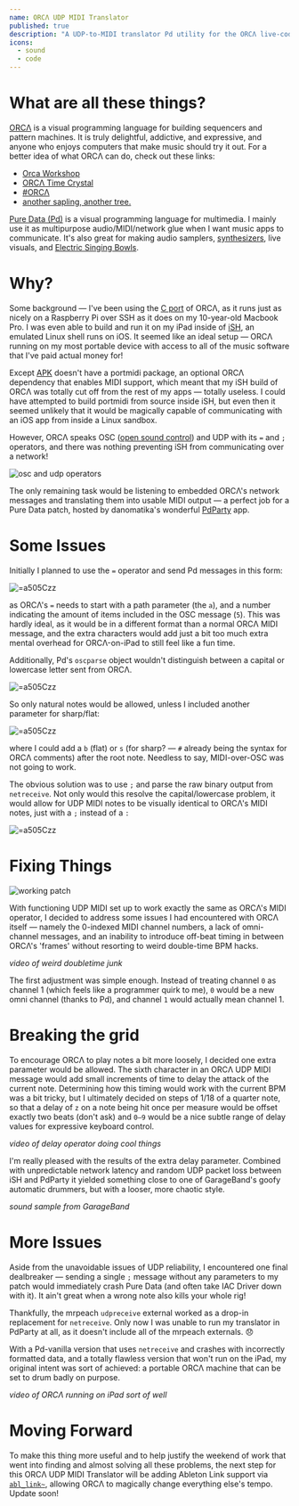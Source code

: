 ```yaml
---
name: ORCΛ UDP MIDI Translator
published: true
description: "A UDP-to-MIDI translator Pd utility for the ORCΛ live-coding environment"
icons:
  - sound
  - code
---
```

# What are all these things?

[ORCΛ](https://github.com/hundredrabbits/Orca) is a visual programming language for building sequencers and pattern machines. It is truly delightful, addictive, and expressive, and anyone who enjoys computers that make music should try it out. For a better idea of what ORCΛ can do, check out these links:
- [Orca Workshop](https://www.youtube.com/watch?v=WIzI_PSBw6o)
- [ORCΛ Time Crystal](https://www.youtube.com/watch?v=w9do-qFNAmQ)
- [#ORCΛ](https://twitter.com/search?q=ORC%CE%9B&src=typed_query)
- [another sapling, another tree.](https://twitter.com/Johannes_Knop/status/1220113861451427842?s=20)

[Pure Data (Pd)](http://puredata.info/) is a visual programming language for multimedia. I mainly use it as multipurpose audio/MIDI/network glue when I want music apps to communicate. It's also great for making audio samplers, [synthesizers](https://www.automatonism.com/), live visuals, and [Electric Singing Bowls](electric-singing-bowl).

# Why?

Some background — I've been using the [C port](https://github.com/hundredrabbits/Orca-c) of ORCΛ, as it runs just as nicely on a Raspberry Pi over SSH as it does on my 10-year-old Macbook Pro. I was even able to build and run it on my iPad inside of [iSH](https://ish.app/), an emulated Linux shell runs on iOS. It seemed like an ideal setup — ORCΛ running on my most portable device with access to all of the music software that I've paid actual money for!

Except [APK](https://wiki.alpinelinux.org/wiki/Alpine_Linux_package_management) doesn't have a portmidi package, an optional ORCΛ dependency that enables MIDI support, which meant that my iSH build of ORCΛ was totally cut off from the rest of my apps — totally useless. I could have attempted to build portmidi from source inside iSH, but even then it seemed unlikely that it would be magically capable of communicating with an iOS app from inside a Linux sandbox.

However, ORCΛ speaks OSC ([open sound control](https://en.wikipedia.org/wiki/Open_Sound_Control)) and UDP with its ```=``` and ```;``` operators, and there was nothing preventing iSH from communicating over a network!

![osc and udp operators](../assets/images/tools/orca-udp-midi/osc-udp-operators.png)

The only remaining task would be listening to embedded ORCΛ's network messages and translating them into usable MIDI output — a perfect job for a Pure Data patch, hosted by danomatika's wonderful [PdParty](https://github.com/danomatika/PdParty) app.

# Some Issues

Initially I planned to use the ```=``` operator and send Pd messages in this form:

![=a505Czz](../assets/images/tools/orca-udp-midi/osc-issue-1.png)

as ORCΛ's ```=``` needs to start with a path parameter (the ```a```), and a number indicating the amount of items included in the OSC message (```5```). This was hardly ideal, as it would be in a different format than a normal ORCΛ MIDI message, and the extra characters would add just a bit too much extra mental overhead for ORCΛ-on-iPad to still feel like a fun time.

Additionally, Pd's ```oscparse``` object wouldn't distinguish between a capital or lowercase letter sent from ORCΛ. 

![=a505Czz](../assets/images/tools/orca-udp-midi/osc-issue-2.png)

So only natural notes would be allowed, unless I included another parameter for sharp/flat:

![=a505Czz](../assets/images/tools/orca-udp-midi/osc-issue-3.png)

where I could add  a ```b``` (flat) or ```s``` (for sharp? — ```#``` already being the syntax for ORCΛ comments) after the root note. Needless to say, MIDI-over-OSC was not going to work.

The obvious solution was to use ```;``` and parse the raw binary output from ```netreceive```. Not only would this resolve the capital/lowercase problem, it would allow for UDP MIDI notes to be visually identical to ORCΛ's MIDI notes, just with a ```;``` instead of a ```:```

![=a505Czz](../assets/images/tools/orca-udp-midi/osc-issue-4.png)

# Fixing Things

![working patch](../assets/images/tools/orca-udp-midi/udp-fixing-1.png)

With functioning UDP MIDI set up to work exactly the same as ORCΛ's MIDI operator, I decided to address some issues I had encountered with ORCΛ itself — namely the 0-indexed MIDI channel numbers, a lack of omni-channel messages, and an inability to introduce off-beat timing in between ORCΛ's 'frames' without resorting to weird double-time BPM hacks.

_video of weird doubletime junk_

The first adjustment was simple enough. Instead of treating channel ```0``` as channel 1 (which feels like a programmer quirk to me), ```0``` would be a new omni channel (thanks to Pd), and channel ```1``` would actually mean channel 1.

# Breaking the grid

To encourage ORCΛ to play notes a bit more loosely, I decided one extra parameter would be allowed. The sixth character in an ORCΛ UDP MIDI message would add small increments of time to delay the attack of the current note. Determining how this timing would work with the current BPM  was a bit tricky, but I ultimately decided on steps of 1/18 of a quarter note, so that a delay of ```z``` on a note being hit once per measure would be offset exactly two beats (don't ask) and ```0–9``` would be a nice subtle range of delay values for expressive keyboard control.

_video of delay operator doing cool things_

I'm really pleased with the results of the extra delay parameter. Combined with unpredictable network latency and random UDP packet loss between iSH and PdParty it yielded something close to one of GarageBand's goofy automatic drummers, but with a looser, more chaotic style.

_sound sample from GarageBand_

# More Issues

Aside from the unavoidable issues of UDP reliability, I encountered one final dealbreaker — sending a single ```;``` message without any parameters to my patch would immediately crash Pure Data (and often take IAC Driver down with it). It ain't great when a wrong note also kills your whole rig!

Thankfully, the mrpeach ```udpreceive``` external worked as a drop-in replacement for ```netreceive```. Only now I was unable to run my translator in PdParty at all, as it doesn't include all of the mrpeach externals. 😞

With a Pd-vanilla version that uses ```netreceive``` and crashes with incorrectly formatted data, and a totally flawless version that won't run on the iPad, my original intent was sort of achieved: a portable ORCΛ machine that can be set to drum badly on purpose.

_video of ORCΛ running on iPad sort of well_

# Moving Forward

To make this thing more useful and to help justify the weekend of work that went into finding and almost solving all these problems, the next step for this ORCΛ UDP MIDI Translator will be adding Ableton Link support via [```abl_link~```](https://github.com/libpd/abl_link), allowing ORCΛ to magically change everything else's tempo. Update soon!
